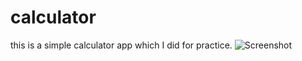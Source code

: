 # calculator

this is a simple calculator app which I did for practice.
![Screenshot](https://user-images.githubusercontent.com/84614729/133062808-eb5a9e50-3fa2-4c51-ae2e-9205d4bd7bea.png)

